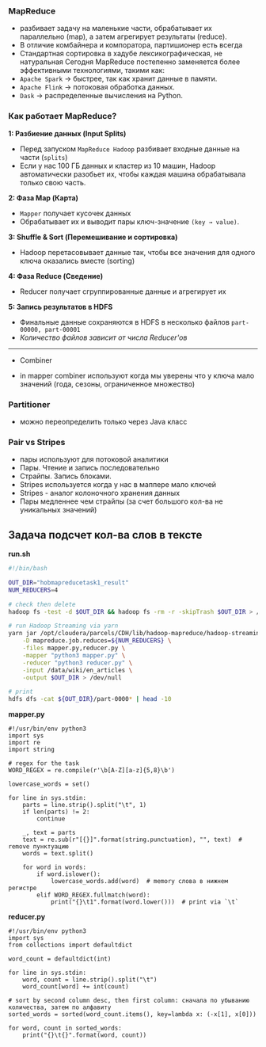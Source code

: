 ### MapReduce
- разбивает задачу на маленькие части, обрабатывает их параллельно (map), а затем агрегирует результаты (reduce).
- В отличие комбайнера и компоратора, партишионер есть всегда
- Стандартная сортировка в хадубе лексикографическая, не натуральная
Сегодня MapReduce постепенно заменяется более эффективными технологиями, такими как: 
- `Apache Spark` → быстрее, так как хранит данные в памяти.
- `Apache Flink` → потоковая обработка данных.
- `Dask` → распределенные вычисления на Python.

### Как работает MapReduce?
**1: Разбиение данных (Input Splits)**
- Перед запуском `MapReduce Hadoop` разбивает входные данные на части (`splits`)
- Если у нас 100 ГБ данных и кластер из 10 машин, Hadoop автоматически разобьет их, чтобы каждая машина обрабатывала только свою часть.

**2: Фаза Map (Карта)**
- `Mapper` получает кусочек данных
- Обрабатывает их и выводит пары ключ-значение `(key → value)`.

**3: Shuffle & Sort (Перемешивание и сортировка)**
- Hadoop перетасовывает данные так, чтобы все значения для одного ключа оказались вместе (sorting)

**4: Фаза Reduce (Сведение)**
- Reducer получает сгруппированные данные и агрегирует их

**5: Запись результатов в HDFS**
- Финальные данные сохраняются в HDFS в несколько файлов `part-00000, part-00001`
- _Количество файлов зависит от числа Reducer'ов_

---- 


- Combiner

- in mapper combiner используют когда мы уверены что у ключа мало значений (года, сезоны, ограниченное множество)

### Partitioner
- можно переопределить только через Java класс

### Pair vs Stripes

- пары используют для потоковой аналитики
- Пары. Чтение и запись последовательно
- Страйпы. Запись блоками.
- Stripes используется когда у нас в маппере мало ключей
- Stripes - аналог колоночного хранения данных
- Пары медленнее чем страйпы (за счет большого кол-ва не уникальных значений)

## Задача подсчет кол-ва слов в тексте

**run.sh**
```bash
#!/bin/bash

OUT_DIR="hobmapreducetask1_result"
NUM_REDUCERS=4

# check then delete
hadoop fs -test -d $OUT_DIR && hadoop fs -rm -r -skipTrash $OUT_DIR > /dev/null

# run Hadoop Streaming via yarn
yarn jar /opt/cloudera/parcels/CDH/lib/hadoop-mapreduce/hadoop-streaming.jar \
    -D mapreduce.job.reduces=${NUM_REDUCERS} \
    -files mapper.py,reducer.py \
    -mapper "python3 mapper.py" \
    -reducer "python3 reducer.py" \
    -input /data/wiki/en_articles \
    -output $OUT_DIR > /dev/null

# print
hdfs dfs -cat ${OUT_DIR}/part-0000* | head -10
```


**mapper.py**
```python3
#!/usr/bin/env python3
import sys
import re
import string

# regex for the task
WORD_REGEX = re.compile(r'\b[A-Z][a-z]{5,8}\b')

lowercase_words = set()

for line in sys.stdin:
    parts = line.strip().split("\t", 1)
    if len(parts) != 2:
        continue

    _, text = parts
    text = re.sub(r"[{}]".format(string.punctuation), "", text)  # remove пунктуацию
    words = text.split()

    for word in words:
        if word.islower():
            lowercase_words.add(word)  # memory слова в нижнем регистре
        elif WORD_REGEX.fullmatch(word):
            print("{}\t1".format(word.lower()))  # print via `\t`

```

**reducer.py**
```python3
#!/usr/bin/env python3
import sys
from collections import defaultdict

word_count = defaultdict(int)

for line in sys.stdin:
    word, count = line.strip().split("\t")
    word_count[word] += int(count)

# sort by second column desc, then first column: сначала по убыванию количества, затем по алфавиту
sorted_words = sorted(word_count.items(), key=lambda x: (-x[1], x[0]))

for word, count in sorted_words:
    print("{}\t{}".format(word, count))
```
